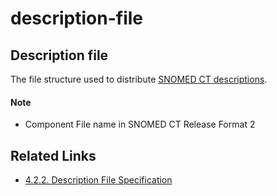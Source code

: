 # description-file

## Description file

The file structure used to distribute [SNOMED CT descriptions](https://confluence.ihtsdotools.org/display/DOCGLOSS/SNOMED+CT+description).

#### Note

* Component File name in SNOMED CT Release Format 2

## Related Links

* [4.2.2. Description File Specification](../../../../4.2.2.-Description-File-Specification_28739340.html)
